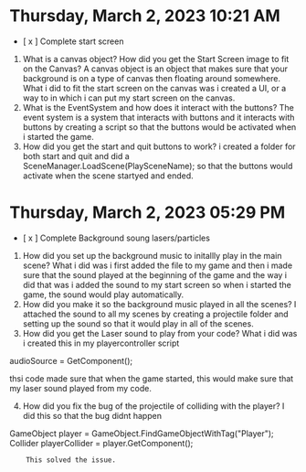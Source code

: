 # Thursday, March  2, 2023 10:21 AM
- [ x ] Complete start screen

1. What is a canvas object? How did you get the Start Screen image to fit on the Canvas?
A canvas object is an object that makes sure that your background is on a type of canvas then floating around somewhere. What i did to fit the start screen on the canvas was i created a UI, or a way to in which i can put my start screen on the canvas.
2. What is the EventSystem and how does it interact with the buttons?
The event system is a system that interacts with buttons and it interacts with buttons by creating a script so that the buttons would be activated when i started the game.
3. How did you get the start and quit buttons to work?
i created a folder for both start and quit and did a SceneManager.LoadScene(PlaySceneName); so that the buttons would activate when the scene startyed and ended.

# Thursday, March  2, 2023 05:29 PM
- [ x ] Complete Background soung lasers/particles

1. How did you set up the background music to initallly play in the main scene?
What i did was i first added the file to my game and then i made sure that the sound played at the beginning of the game and the way i did that was i added the sound to my start screen so when i started the game, the sound would play automatically.
2. How did you make it so the background music played in all the scenes?
I attached the sound to all my scenes by creating a projectile folder and setting up the sound so that it would play in all of the scenes.
3. How did you get the Laser sound to play from your code?
What i did was i created this in my playercontroller script 

audioSource = GetComponent<AudioSource>();

thsi code made sure that when the game started, this would make sure that my laser sound played from my code.

        
4. How did you fix the bug of the projectile of colliding with the player?
I did this so that the bug didnt happen 

GameObject player = GameObject.FindGameObjectWithTag("Player");
        Collider playerCollider = player.GetComponent<Collider>();

        This solved the issue.
